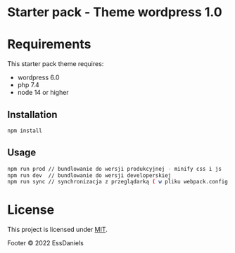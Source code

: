 # Starter pack - Theme wordpress 1.0

# Requirements

This starter pack theme requires:

- wordpress 6.0
- php 7.4
- node 14 or higher

## Installation

```bash
npm install
```

## Usage

```bash
npm run prod // bundlowanie do wersji produkcyjnej - minify css i js
npm run dev  // bundlowanie do wersji developerskiej
npm run sync // synchronizacja z przeglądarką ( w pliku webpack.config.dev.js trzeba ustawić proxy aby działało poprawnie)
```

# License

This project is licensed under [MIT](https://github.com/jantimon/iconfont-webpack-plugin/blob/master/LICENSE).

Footer
© 2022 EssDaniels
